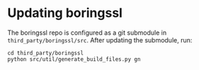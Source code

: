 # Updating boringssl

The boringssl repo is configured as a git submodule in
`third_party/boringssl/src`. After updating the submodule, run:

```
cd third_party/boringssl
python src/util/generate_build_files.py gn
```
